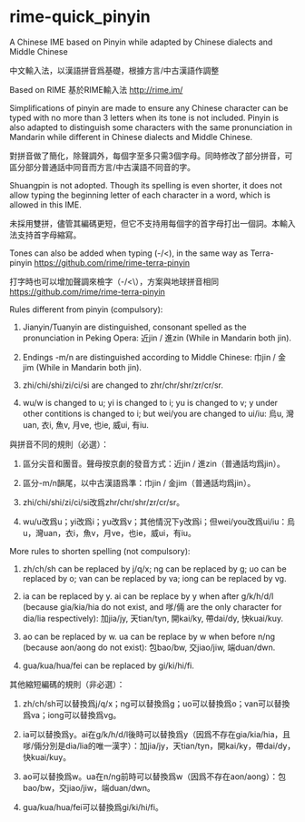 # rime-quick_pinyin
A Chinese IME based on Pinyin while adapted by Chinese dialects and Middle Chinese

中文輸入法，以漢語拼音爲基礎，根據方言/中古漢語作調整

Based on RIME 基於RIME輸入法 http://rime.im/

Simplifications of pinyin are made to ensure any Chinese character can be typed with no more than 3 letters when its tone is not included.
Pinyin is also adapted to distinguish some characters with the same pronunciation in Mandarin while different in Chinese dialects and Middle Chinese.

對拼音做了簡化，除聲調外，每個字至多只需3個字母。同時修改了部分拼音，可區分部分普通話中同音而方言/中古漢語不同音的字。

Shuangpin is not adopted. Though its spelling is even shorter, it does not allow typing the beginning letter of each character in a word, which is allowed in this IME.

未採用雙拼，儘管其編碼更短，但它不支持用每個字的首字母打出一個詞。本輸入法支持首字母縮寫。

Tones can also be added when typing (-/<\), in the same way as Terra-pinyin https://github.com/rime/rime-terra-pinyin

打字時也可以增加聲調來檢字（-/<\），方案與地球拼音相同 https://github.com/rime/rime-terra-pinyin

Rules different from pinyin (compulsory):

1. Jianyin/Tuanyin are distinguished, consonant spelled as the pronunciation in Peking Opera: 近jin / 進zin (While in Mandarin both jin).

2. Endings -m/n are distinguished according to Middle Chinese: 巾jin / 金jim (While in Mandarin both jin).

3. zhi/chi/shi/zi/ci/si are changed to zhr/chr/shr/zr/cr/sr.

4. wu/w is changed to u; yi is changed to i; yu is changed to v; y under other contitions is changed to i; but wei/you are changed to ui/iu: 烏u, 灣uan, 衣i, 魚v, 月ve, 也ie, 威ui, 有iu.

與拼音不同的規則（必選）：

1. 區分尖音和團音。聲母按京劇的發音方式：近jin / 進zin（普通話均爲jin）。

2. 區分-m/n韻尾，以中古漢語爲準：巾jin / 金jim（普通話均爲jin）。

3. zhi/chi/shi/zi/ci/si改爲zhr/chr/shr/zr/cr/sr。

4. wu/u改爲u；yi改爲i；yu改爲v；其他情況下y改爲i；但wei/you改爲ui/iu：烏u，灣uan，衣i，魚v，月ve，也ie，威ui，有iu。

More rules to shorten spelling (not compulsory):

1. zh/ch/sh can be replaced by j/q/x; ng can be replaced by g; uo can be replaced by o; van can be replaced by va; iong can be replaced by vg.

2. ia can be replaced by y. ai can be replace by y when after g/k/h/d/l (because gia/kia/hia do not exist, and 嗲/倆 are the only character for dia/lia respectively): 加jia/jy, 天tian/tyn, 開kai/ky, 帶dai/dy, 快kuai/kuy.

3. ao can be replaced by w. ua can be replace by w when before n/ng (because aon/aong do not exist): 包bao/bw, 交jiao/jiw, 端duan/dwn.

4. gua/kua/hua/fei can be replaced by gi/ki/hi/fi.

其他縮短編碼的規則（非必選）：

1. zh/ch/sh可以替換爲j/q/x；ng可以替換爲g；uo可以替換爲o；van可以替換爲va；iong可以替換爲vg。

2. ia可以替換爲y。ai在g/k/h/d/l後時可以替換爲y（因爲不存在gia/kia/hia，且嗲/倆分別是dia/lia的唯一漢字）：加jia/jy，天tian/tyn，開kai/ky，帶dai/dy，快kuai/kuy。

3. ao可以替換爲w。ua在n/ng前時可以替換爲w（因爲不存在aon/aong）：包bao/bw，交jiao/jiw，端duan/dwn。

4. gua/kua/hua/fei可以替換爲gi/ki/hi/fi。
